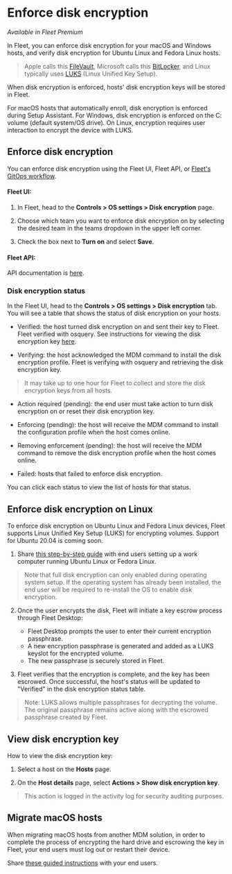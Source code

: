 # Enforce disk encryption

_Available in Fleet Premium_

In Fleet, you can enforce disk encryption for your macOS and Windows hosts, and verify disk encryption for Ubuntu Linux and Fedora Linux hosts.

> Apple calls this [FileVault](https://support.apple.com/en-us/HT204837), Microsoft calls this [BitLocker](https://learn.microsoft.com/en-us/windows/security/operating-system-security/data-protection/bitlocker/), and Linux typically uses [LUKS](https://en.wikipedia.org/wiki/Linux_Unified_Key_Setup) (Linux Unified Key Setup).

When disk encryption is enforced, hosts' disk encryption keys will be stored in Fleet.

For macOS hosts that automatically enroll, disk encryption is enforced during Setup Assistant. For Windows, disk encryption is enforced on the C: volume (default system/OS drive). On Linux, encryption requires user interaction to encrypt the device with LUKS.

## Enforce disk encryption

You can enforce disk encryption using the Fleet UI, Fleet API, or [Fleet's GitOps workflow](https://github.com/fleetdm/fleet-gitops).

#### Fleet UI:

1. In Fleet, head to the **Controls > OS settings > Disk encryption** page.

2. Choose which team you want to enforce disk encryption on by selecting the desired team in the teams dropdown in the upper left corner.

3. Check the box next to **Turn on** and select **Save**.

#### Fleet API: 

API documentation is [here](https://fleetdm.com/docs/rest-api/rest-api#update-disk-encryption-enforcement).

### Disk encryption status

In the Fleet UI, head to the **Controls > OS settings > Disk encryption** tab. You will see a table that shows the status of disk encryption on your hosts. 

* Verified: the host turned disk encryption on and sent their key to Fleet. Fleet verified with osquery. See instructions for viewing the disk encryption key [here](#view-disk-encryption-key).

* Verifying: the host acknowledged the MDM command to install the disk encryption profile. Fleet is verifying with osquery and retrieving the disk encryption key.

> It may take up to one hour for Fleet to collect and store the disk encryption keys from all hosts.

* Action required (pending): the end user must take action to turn disk encryption on or reset their disk encryption key. 

* Enforcing (pending): the host will receive the MDM command to install the configuration profile when the host comes online.

* Removing enforcement (pending): the host will receive the MDM command to remove the disk encryption profile when the host comes online.

* Failed: hosts that failed to enforce disk encryption.

You can click each status to view the list of hosts for that status.

## Enforce disk encryption on Linux

To enforce disk encryption on Ubuntu Linux and Fedora Linux devices, Fleet supports Linux Unified Key Setup (LUKS) for encrypting volumes. Support for Ubuntu 20.04 is coming soon.

1. Share [this step-by-step guide](https://fleetdm.com/learn-more-about/encrypt-linux-device) with end users setting up a work computer running Ubuntu Linux or Fedora Linux.

> Note that full disk encryption can only enabled during operating system setup. If the operating system has already been installed, the end user will be required to re-install the OS to enable disk encryption.

2. Once the user encrypts the disk, Fleet will initiate a key escrow process through Fleet Desktop:
   * Fleet Desktop prompts the user to enter their current encryption passphrase.
   * A new encryption passphrase is generated and added as a LUKS keyslot for the encrypted volume.
   * The new passphrase is securely stored in Fleet.

3. Fleet verifies that the encryption is complete, and the key has been escrowed. Once successful, the host's status will be updated to "Verified" in the disk encryption status table.

> Note: LUKS allows multiple passphrases for decrypting the volume. The original passphrase remains active along with the escrowed passphrase created by Fleet.


## View disk encryption key

How to view the disk encryption key:

1. Select a host on the **Hosts** page.

2. On the **Host details** page, select **Actions > Show disk encryption key**.

> This action is logged in the activity log for security auditing purposes.

## Migrate macOS hosts

When migrating macOS hosts from another MDM solution, in order to complete the process of encrypting the hard drive and escrowing the key in Fleet, your end users must log out or restart their device.

Share [these guided instructions](https://fleetdm.com/guides/mdm-migration#how-to-turn-on-disk-encryption) with your end users.

<meta name="category" value="guides">
<meta name="authorGitHubUsername" value="noahtalerman">
<meta name="authorFullName" value="Noah Talerman">
<meta name="publishedOn" value="2024-08-14">
<meta name="articleTitle" value="Enforce disk encryption">
<meta name="description" value="Learn how to enforce disk encryption on macOS, Windows, and Linux hosts and manage encryption keys with Fleet Premium.">
